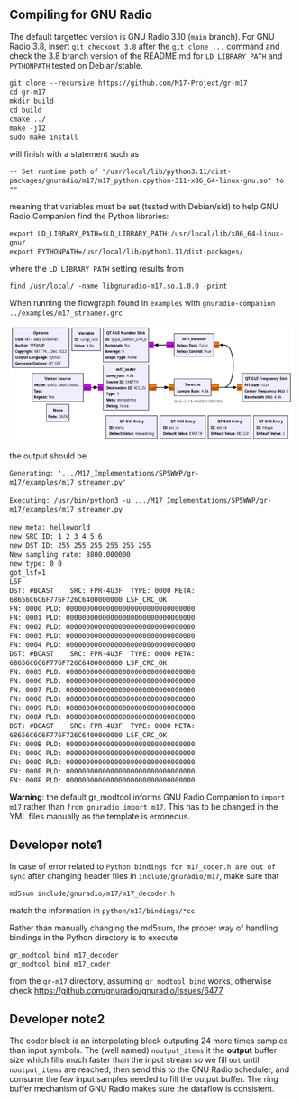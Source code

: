 ## Compiling for GNU Radio

The default targetted version is GNU Radio 3.10 (``main`` branch). For GNU Radio 3.8,
insert ``git checkout 3.8`` after the ``git clone ...`` command and check the 3.8 branch
version of the README.md for ``LD_LIBRARY_PATH`` and ``PYTHONPATH`` tested on Debian/stable.

```
git clone --recursive https://github.com/M17-Project/gr-m17
cd gr-m17
mkdir build
cd build
cmake ../
make -j12
sudo make install
```

will finish with a statement such as
```
-- Set runtime path of "/usr/local/lib/python3.11/dist-packages/gnuradio/m17/m17_python.cpython-311-x86_64-linux-gnu.so" to ""
```
meaning that variables must be set (tested with Debian/sid) to help GNU Radio Companion find the Python libraries:

```
export LD_LIBRARY_PATH=$LD_LIBRARY_PATH:/usr/local/lib/x86_64-linux-gnu/
export PYTHONPATH=/usr/local/lib/python3.11/dist-packages/
```

where the ``LD_LIBRARY_PATH`` setting results from

```
find /usr/local/ -name libgnuradio-m17.so.1.0.0 -print
```

When running the flowgraph found in ``examples`` with ``gnuradio-companion ../examples/m17_streamer.grc`` 

<img src="examples/m17_streamer.png">

the output should be

```
Generating: '.../M17_Implementations/SP5WWP/gr-m17/examples/m17_streamer.py'

Executing: /usr/bin/python3 -u .../M17_Implementations/SP5WWP/gr-m17/examples/m17_streamer.py

new meta: helloworld
new SRC ID: 1 2 3 4 5 6
new DST ID: 255 255 255 255 255 255
New sampling rate: 8800.000000
new type: 0 0
got_lsf=1
LSF
DST: #BCAST    SRC: FPR-4U3F  TYPE: 0000 META: 68656C6C6F776F726C6400000000 LSF_CRC_OK 
FN: 0000 PLD: 00000000000000000000000000000000
FN: 0001 PLD: 00000000000000000000000000000000
FN: 0002 PLD: 00000000000000000000000000000000
FN: 0003 PLD: 00000000000000000000000000000000
FN: 0004 PLD: 00000000000000000000000000000000
DST: #BCAST    SRC: FPR-4U3F  TYPE: 0000 META: 68656C6C6F776F726C6400000000 LSF_CRC_OK 
FN: 0005 PLD: 00000000000000000000000000000000
FN: 0006 PLD: 00000000000000000000000000000000
FN: 0007 PLD: 00000000000000000000000000000000
FN: 0008 PLD: 00000000000000000000000000000000
FN: 0009 PLD: 00000000000000000000000000000000
FN: 000A PLD: 00000000000000000000000000000000
DST: #BCAST    SRC: FPR-4U3F  TYPE: 0000 META: 68656C6C6F776F726C6400000000 LSF_CRC_OK 
FN: 000B PLD: 00000000000000000000000000000000
FN: 000C PLD: 00000000000000000000000000000000
FN: 000D PLD: 00000000000000000000000000000000
FN: 000E PLD: 00000000000000000000000000000000
FN: 000F PLD: 00000000000000000000000000000000
```

**Warning**: the default gr_modtool informs GNU Radio Companion to ``import m17`` rather than
``from gnuradio import m17``. This has to be changed in the YML files manually as the template
is erroneous.

## Developer note1

In case of error related to ``Python bindings for m17_coder.h are out of sync`` after changing
header files in ``include/gnuradio/m17``, make sure that 
```
md5sum include/gnuradio/m17/m17_decoder.h
```
match the information in ``python/m17/bindings/*cc``.

Rather than manually changing the md5sum, the proper way of handling bindings in the Python directory is to execute
```
gr_modtool bind m17_decoder
gr_modtool bind m17_coder
``` 
from the ``gr-m17`` directory, assuming ``gr_modtool bind`` works, otherwise check https://github.com/gnuradio/gnuradio/issues/6477


## Developer note2

The coder block is an interpolating block outputing 24 more times samples than input symbols. The (well named) ``noutput_items``
it the **output** buffer size which fills much faster than the input stream so we fill ``out`` until ``noutput_items`` are reached, then
send this to the GNU Radio scheduler, and consume the few input samples needed to fill the output buffer. The ring buffer mechanism of GNU Radio makes sure the dataflow is consistent.
